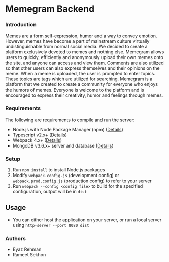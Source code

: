 # Memegram Backend
### Introduction
Memes are a form self-expression, humor and a way to convey emotion. However, memes have become a part of mainstream culture virtually undistinguishable from normal social media. We decided to create a platform exclusively devoted to memes and nothing else. Memegram allows users to quickly, efficiently and anonymously upload their own memes onto the site, and anyone can access and view them. Comments are also utilized so that other users can also express themselves and their opinions on the meme. When a meme is uploaded, the user is prompted to enter topics. These topics are tags which are utilized for searching. Memegram is a platform that we created to create a community for everyone who enjoys the humors of memes. Everyone is welcome to the platform and is encouraged to express their creativity, humor and feelings through memes.

### Requirements
The following are requirements to compile and run the server:
- Node.js with Node Package Manager (npm) ([Details](https://nodejs.org/en/download/))
- Typescript v2.x+ ([Details](https://www.typescriptlang.org/index.html#download-links))
- Webpack 4.x+ ([Details](https://webpack.js.org/))
- MongoDB v3.6.x+ server and database ([Details](https://docs.mongodb.com/manual/tutorial/install-mongodb-on-windows/))

### Setup
1. Run `npm install` to install Node.js packages
2. Modify `webpack.config.js` (development config) or `webpack.prod.config.js` (production config) to refer to your server
3. Run `webpack --config <config file>` to build for the specified configuration, output will be in `dist`

## Usage
- You can either host the application on your server, or run a local server using `http-server --port 8080 dist`

### Authors
- Eyaz Rehman
- Rameet Sekhon
